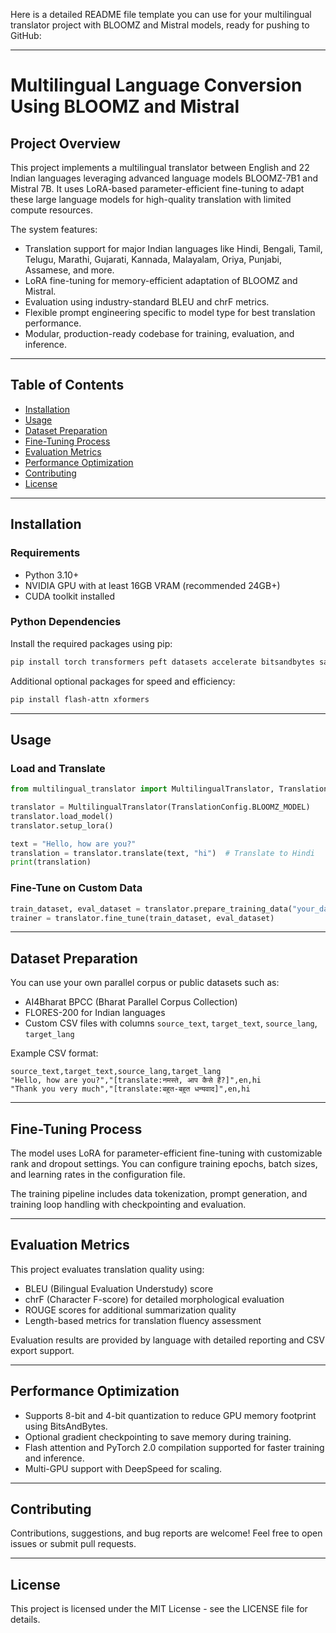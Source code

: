 Here is a detailed README file template you can use for your multilingual translator project with BLOOMZ and Mistral models, ready for pushing to GitHub:

***

# Multilingual Language Conversion Using BLOOMZ and Mistral

## Project Overview

This project implements a multilingual translator between English and 22 Indian languages leveraging advanced language models BLOOMZ-7B1 and Mistral 7B. It uses LoRA-based parameter-efficient fine-tuning to adapt these large language models for high-quality translation with limited compute resources.

The system features:
- Translation support for major Indian languages like Hindi, Bengali, Tamil, Telugu, Marathi, Gujarati, Kannada, Malayalam, Oriya, Punjabi, Assamese, and more.
- LoRA fine-tuning for memory-efficient adaptation of BLOOMZ and Mistral.
- Evaluation using industry-standard BLEU and chrF metrics.
- Flexible prompt engineering specific to model type for best translation performance.
- Modular, production-ready codebase for training, evaluation, and inference.

***

## Table of Contents

- [Installation](#installation)
- [Usage](#usage)
- [Dataset Preparation](#dataset-preparation)
- [Fine-Tuning Process](#fine-tuning-process)
- [Evaluation Metrics](#evaluation-metrics)
- [Performance Optimization](#performance-optimization)
- [Contributing](#contributing)
- [License](#license)

***

## Installation

### Requirements

- Python 3.10+
- NVIDIA GPU with at least 16GB VRAM (recommended 24GB+)
- CUDA toolkit installed

### Python Dependencies

Install the required packages using pip:

```bash
pip install torch transformers peft datasets accelerate bitsandbytes sacrebleu evaluate pandas numpy
```

Additional optional packages for speed and efficiency:

```bash
pip install flash-attn xformers
```

***

## Usage

### Load and Translate

```python
from multilingual_translator import MultilingualTranslator, TranslationConfig

translator = MultilingualTranslator(TranslationConfig.BLOOMZ_MODEL)
translator.load_model()
translator.setup_lora()

text = "Hello, how are you?"
translation = translator.translate(text, "hi")  # Translate to Hindi
print(translation)
```

### Fine-Tune on Custom Data

```python
train_dataset, eval_dataset = translator.prepare_training_data("your_dataset.csv")
trainer = translator.fine_tune(train_dataset, eval_dataset)
```

***

## Dataset Preparation

You can use your own parallel corpus or public datasets such as:

- AI4Bharat BPCC (Bharat Parallel Corpus Collection)
- FLORES-200 for Indian languages
- Custom CSV files with columns `source_text`, `target_text`, `source_lang`, `target_lang`

Example CSV format:

```
source_text,target_text,source_lang,target_lang
"Hello, how are you?","[translate:नमस्ते, आप कैसे हैं?]",en,hi
"Thank you very much","[translate:बहुत-बहुत धन्यवाद]",en,hi
```

***

## Fine-Tuning Process

The model uses LoRA for parameter-efficient fine-tuning with customizable rank and dropout settings. You can configure training epochs, batch sizes, and learning rates in the configuration file.

The training pipeline includes data tokenization, prompt generation, and training loop handling with checkpointing and evaluation.

***

## Evaluation Metrics

This project evaluates translation quality using:

- BLEU (Bilingual Evaluation Understudy) score
- chrF (Character F-score) for detailed morphological evaluation
- ROUGE scores for additional summarization quality
- Length-based metrics for translation fluency assessment

Evaluation results are provided by language with detailed reporting and CSV export support.

***

## Performance Optimization

- Supports 8-bit and 4-bit quantization to reduce GPU memory footprint using BitsAndBytes.
- Optional gradient checkpointing to save memory during training.
- Flash attention and PyTorch 2.0 compilation supported for faster training and inference.
- Multi-GPU support with DeepSpeed for scaling.

***

## Contributing

Contributions, suggestions, and bug reports are welcome! Feel free to open issues or submit pull requests.

***

## License

This project is licensed under the MIT License - see the LICENSE file for details.

